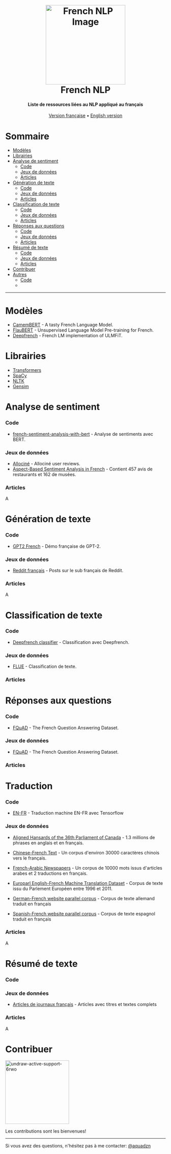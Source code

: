 
<h1 align="center">
  <br>
  <a href="https://undraw.co/illustrations" target="_blank">
    <img src="https://i.ibb.co/hZTHw82/undraw-chat-1wo5.png" alt="French NLP Image" width="250">
  </a>
  <br>
  French NLP
  <br>
</h1>

<h4 align="center">Liste de ressources liées au NLP appliqué au français
</h4>

<p align="center">
  <a href="https://github.com/french-ai/french-nlp/">Version française</a>
  •
  <a href="https://github.com/french-ai/french-nlp/master/README-EN.md">English version</a>
</p>


# Sommaire

- [Modèles](#modèles)
- [Librairies](#librairies)
- [Analyse de sentiment](#analyse-de-sentiment)
  - [Code](#code)
  - [Jeux de données](#jeux-de-données)
  - [Articles](#articles)
- [Génération de texte](#génération-de-texte)
  - [Code](#code)
  - [Jeux de données](#jeux-de-données)
  - [Articles](#articles)
- [Classification de texte](#classification)
  - [Code](#code)
  - [Jeux de données](#jeux-de-données)
  - [Articles](#articles)
- [Réponses aux questions](#réponses-aux-questions)
  - [Code](#code)
  - [Jeux de données](#jeux-de-données)
  - [Articles](#articles)
- [Résumé de texte](#résumé-de-texte)
  - [Code](#code)
  - [Jeux de données](#jeux-de-données)
  - [Articles](#articles)
- [Contribuer](#contribuer)
- [Autres](#autres)
  - [Code](#code)
  - 

---

# Modèles

* [CamemBERT](https://camembert-model.fr/) - A tasty French Language Model.
* [FlauBERT](https://github.com/getalp/Flaubert) - Unsupervised Language Model Pre-training for French.
* [Deepfrench](https://github.com/tchambon/deepfrench) - French LM implementation of ULMFiT.

# Librairies

* [Transformers](https://github.com/huggingface/transformers)
* [SpaCy](https://spacy.io/models/fr)
* [NLTK](https://www.nltk.org/)
* [Gensim](https://radimrehurek.com/gensim/)

# Analyse de sentiment

### Code

* [french-sentiment-analysis-with-bert](https://github.com/TheophileBlard/french-sentiment-analysis-with-bert) - Analyse de sentiments avec BERT.

### Jeux de données

* [Allociné](https://github.com/TheophileBlard/french-sentiment-analysis-with-bert) - Allociné user reviews.
* [Aspect-Based Sentiment Analysis in French](http://www.lrec-conf.org/proceedings/lrec2016/summaries/61.html) - Contient 457 avis de restaurants et 162 de musées.

### Articles

A

# Génération de texte

### Code

* [GPT2 French](https://github.com/aquadzn/gpt2-french) - Démo française de GPT-2.

### Jeux de données

* [Reddit français](https://www.kaggle.com/breandan/french-reddit-discussion) - Posts sur le sub français de Reddit.

### Articles

A

# Classification de texte

### Code

* [Deepfrench classifier](https://github.com/tchambon/deepfrench/blob/master/ULMFit%20Classifier%20example.ipynb) - Classification avec Deepfrench.

### Jeux de données

* [FLUE](https://github.com/getalp/Flaubert/tree/master/flue#1-text-classification-cls) - Classification de texte.

### Articles



# Réponses aux questions

### Code

* [FQuAD](https://illuin-tech.github.io/FQuAD-explorer/) - The French Question Answering Dataset.

### Jeux de données

* [FQuAD](https://illuin-tech.github.io/FQuAD-explorer/) - The French Question Answering Dataset.

### Articles



# Traduction

### Code

* [EN-FR](https://github.com/deep-diver/EN-FR-MLT-tensorflow) - Traduction machine EN-FR avec Tensorflow

### Jeux de données

* [Aligned Hansards of the 36th Parliament of Canada](https://www.isi.edu/natural-language/download/hansard/) - 1.3 millions de phrases en anglais et en français.

* [Chinese-French Text](https://catalog.ldc.upenn.edu/LDC2018T17) - Un corpus d'environ 30000 caractères chinois vers le français.

* [French-Arabic Newspapers](http://catalog.elra.info/en-us/repository/browse/ELRA-W0100/) - Un corpus de 10000 mots issus d'articles arabes et 2 traductions en français.

* [Europarl English-French Machine Translation Dataset](https://datarepository.wolframcloud.com/resources/Europarl-English-French-Machine-Translation-Dataset-V7) - Corpus de texte issu du Parlement Européen entre 1996 et 2011.

* [German-French website parallel corpus](https://data.europa.eu/euodp/en/data/dataset/elrc_42) - Corpus de texte allemand traduit en français

* [Spanish-French website parallel corpus](https://data.europa.eu/euodp/en/data/dataset/elrc_338) - Corpus de texte espagnol traduit en français

### Articles

A

# Résumé de texte

### Code



### Jeux de données

* [Articles de journaux français](https://webhose.io/free-datasets/french-news-articles/) - Articles avec titres et textes complets

### Articles

A

# Contribuer

<a href="https://ibb.co/j8Ctnkv"><img src="https://i.ibb.co/GdZmzQv/undraw-active-support-6rwo.png" alt="undraw-active-support-6rwo" width="200"></a>

Les contributions sont les bienvenues! 

- - -

Si vous avez des questions, n'hésitez pas à me contacter: [@aquadzn](https://github.com/aquadzn)
